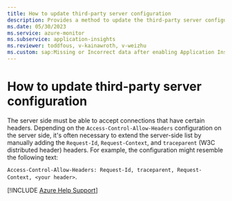 ```yaml
---
title: How to update third-party server configuration
description: Provides a method to update the third-party server configuration.
ms.date: 05/30/2023
ms.service: azure-monitor
ms.subservice: application-insights
ms.reviewer: toddfous, v-kainawroth, v-weizhu
ms.custom: sap:Missing or Incorrect data after enabling Application Insights in Azure Portal
---
```

# How to update third-party server configuration

The server side must be able to accept connections that have certain headers. Depending on the `Access-Control-Allow-Headers` configuration on the server side, it's often necessary to extend the server-side list by manually adding the `Request-Id`, `Request-Context`, and `traceparent` (W3C distributed header) headers. For example, the configuration might resemble the following text:

`Access-Control-Allow-Headers: Request-Id, traceparent, Request-Context, <your header>`.

[!INCLUDE [Azure Help Support](../../../includes/azure-help-support.md)]
